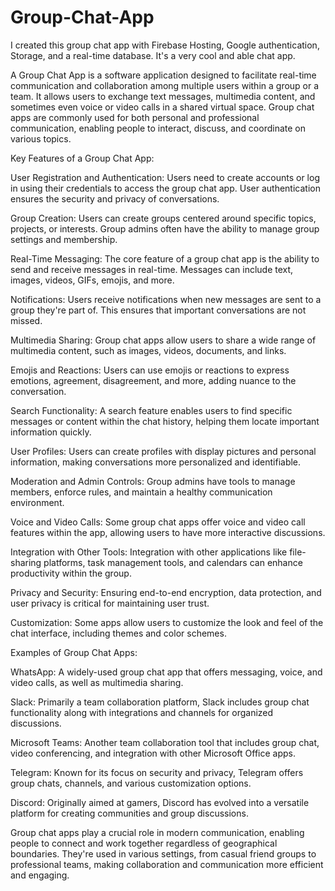 # Group-Chat-App
I created this group chat app with Firebase Hosting, Google authentication, Storage, and a real-time database.
It's a very cool and able chat app.


A Group Chat App is a software application designed to facilitate real-time communication and collaboration among multiple users within a group or a team. It allows users to exchange text messages, multimedia content, and sometimes even voice or video calls in a shared virtual space. Group chat apps are commonly used for both personal and professional communication, enabling people to interact, discuss, and coordinate on various topics.

Key Features of a Group Chat App:

User Registration and Authentication: Users need to create accounts or log in using their credentials to access the group chat app. User authentication ensures the security and privacy of conversations.

Group Creation: Users can create groups centered around specific topics, projects, or interests. Group admins often have the ability to manage group settings and membership.

Real-Time Messaging: The core feature of a group chat app is the ability to send and receive messages in real-time. Messages can include text, images, videos, GIFs, emojis, and more.

Notifications: Users receive notifications when new messages are sent to a group they're part of. This ensures that important conversations are not missed.

Multimedia Sharing: Group chat apps allow users to share a wide range of multimedia content, such as images, videos, documents, and links.

Emojis and Reactions: Users can use emojis or reactions to express emotions, agreement, disagreement, and more, adding nuance to the conversation.

Search Functionality: A search feature enables users to find specific messages or content within the chat history, helping them locate important information quickly.

User Profiles: Users can create profiles with display pictures and personal information, making conversations more personalized and identifiable.

Moderation and Admin Controls: Group admins have tools to manage members, enforce rules, and maintain a healthy communication environment.

Voice and Video Calls: Some group chat apps offer voice and video call features within the app, allowing users to have more interactive discussions.

Integration with Other Tools: Integration with other applications like file-sharing platforms, task management tools, and calendars can enhance productivity within the group.

Privacy and Security: Ensuring end-to-end encryption, data protection, and user privacy is critical for maintaining user trust.

Customization: Some apps allow users to customize the look and feel of the chat interface, including themes and color schemes.

Examples of Group Chat Apps:

WhatsApp: A widely-used group chat app that offers messaging, voice, and video calls, as well as multimedia sharing.

Slack: Primarily a team collaboration platform, Slack includes group chat functionality along with integrations and channels for organized discussions.

Microsoft Teams: Another team collaboration tool that includes group chat, video conferencing, and integration with other Microsoft Office apps.

Telegram: Known for its focus on security and privacy, Telegram offers group chats, channels, and various customization options.

Discord: Originally aimed at gamers, Discord has evolved into a versatile platform for creating communities and group discussions.

Group chat apps play a crucial role in modern communication, enabling people to connect and work together regardless of geographical boundaries. They're used in various settings, from casual friend groups to professional teams, making collaboration and communication more efficient and engaging.
